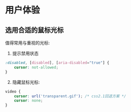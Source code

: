 # 用户体验

## 选用合适的鼠标光标

值得常用与重视的光标:

1. 提示禁用状态

```css
:disabled, [disabled], [aria-disabled="true"] {
    cursor: not-allowed;
}
```

2. 隐藏鼠标光标:

```css
video {
    cursor: url('transparent.gif'); /* css2.1回退方案 */
    cursor: none;
}
```


